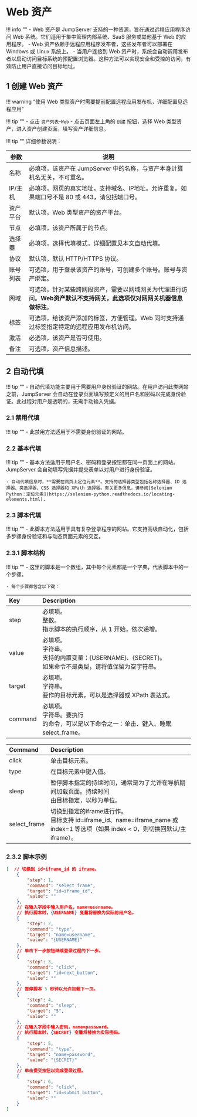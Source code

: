 # Web 资产
!!! info ""
	- Web 资产是 JumpServer 支持的一种资源，旨在通过远程应用程序访问 Web 系统。它们适用于集中管理内部系统、SaaS 服务或其他基于 Web 的应用程序。
	- Web 资产依赖于远程应用程序发布者，这些发布者可以部署在 Windows 或 Linux 系统上。
	- 当用户连接到 Web 资产时，系统会自动调用发布者以启动访问目标系统的预配置浏览器。这种方法可以实现安全和受控的访问，有效防止用户直接访问目标地址。


## 1 创建 Web 资产
!!! warning "使用 Web 类型资产时需要提前配置远程应用发布机，详细配置见远程应用"

!!! tip ""
	- 点击 `资产列表`-`Web`
    - 点击页面左上角的 `创建` 按钮，选择 Web 类型资产，进入资产创建页面，填写资产详细信息。

!!! tip ""
详细参数说明：

| 参数       | 说明                                                                                     |
|------------|------------------------------------------------------------------------------------------|
| 名称       | 必填项，该资产在 JumpServer 中的名称，与资产本身计算机名无关，不可重名。                |
| IP/主机    | 必填项，网页的真实地址，支持域名、IP地址。允许重复。如果端口号不是 80 或 443，请包括端口号。 |
| 资产平台   | 默认项，Web 类型资产的资产平台。                                                         |
| 节点       | 必填项，该资产所属于的节点。                                                              |
| 选择器     | 必填项，选择代填模式，详细配置见本文[自动代填](#2)。                                            |
| 协议       | 默认项，默认 HTTP/HTTPS 协议。                                                           |
| 账号列表   | 可选项，用于登录该资产的账号，可创建多个账号。账号与资产绑定。                            |
| 网域       | 可选项，针对某些跨网段资产，需要以网域网关为代理进行访问。**Web资产默认不支持网关，此选项仅对网网关机器信息做标注**。|
| 标签       | 可选项，给该资产添加的标签，方便管理。Web 同时支持通过标签指定特定的远程应用发布机访问。   |
| 激活       | 必选项，该资产是否可使用。                                                                |
| 备注       | 可选项，资产信息描述。                                                                        |

## 2 自动代填
!!! tip ""
	- 自动代填功能主要用于需要用户身份验证的网站。在用户访问此类网站之前，JumpServer 会自动在登录页面填写预定义的用户名和密码以完成身份验证。此过程对用户是透明的，无需手动输入凭据。

### 2.1 禁用代填
!!! tip ""
	- 此禁用方法适用于不需要身份验证的网站。

### 2.2 基本代填
!!! tip ""
	- 基本方法适用于用户名、密码和登录按钮都在同一页面上的网站。JumpServer 会自动填写凭据并提交表单以对用户进行身份验证。

	- 自动代填信息时，**需要在网页上定位元素**。支持的选择器类型包括名称选择器、ID 选择器、类选择器、CSS 选择器和 XPath 选择器。有关更多信息，请参阅[Selenium Python：定位元素](https://selenium-python.readthedocs.io/locating-elements.html).

### 2.3 脚本代填
!!! tip ""
	- 此脚本方法适用于具有复杂登录程序的网站。它支持高级自动化，包括多步骤身份验证和与动态页面元素的交互。

### 2.3.1 脚本结构
!!! tip ""
	- 这里的脚本是一个数组，其中每个元素都是一个字典，代表脚本中的一个步骤。

	- 每个步骤都包含以下键：
| Key     | Description                                                  |
| :------ | :----------------------------------------------------------- |
| step    | 必填项。<br/>整数。<br/>指示脚本的执行顺序，从 1 开始，依次递增。 |
| value   | 必填项。<br/>字符串。<br/>支持的内置变量：{USERNAME}、{SECRET}。<br/>如果命令不是类型，请将值保留为空字符串。 |
| target  | 必填项。<br/>字符串。<br/>要作的目标元素，可以是选择器或 XPath 表达式。 |
| command | 必填项。<br/>字符串。要执行<br/>的命令，可以是以下命令之一：单击、键入、睡眠select_frame。 |

| Command      | Description                                                  |
| :----------- | :----------------------------------------------------------- |
| click        | 单击目标元素。                                               |
| type         | 在目标元素中键入值。                                         |
| sleep        | 暂停脚本指定的持续时间，通常是为了允许在导航期间加载页面。持续时间<br/>由目标指定，以秒为单位。 |
| select_frame | 切换到指定的iframe进行作。<br/>目标支持 id=iframe_id、name=iframe_name 或 index=1 等选项（如果 index < 0，则切换回默认/主 iframe）。 |

### 2.3.2 脚本示例

```json
[  // 切换到 id=iframe_id 的 iframe。
	{      
		"step": 1,      
		"command": "select_frame",      
		"target": "id=iframe_id",      
		"value": ""  
	},  
	// 在输入字段中输入用户名，name=username。
	// 执行脚本时，{USERNAME} 变量将替换为实际的用户名。
	{      
		"step": 2,      
		"command": "type",      
		"target": "name=username",      
		"value": "{USERNAME}"  
	},  
	// 单击下一步按钮继续登录过程的下一步。
	{      
		"step": 3,      
		"command": "click",      
		"target": "id=next_button",      
		"value": ""  
	},  
	// 暂停脚本 5 秒钟以允许加载下一页。
	{      
		"step": 4,      
		"command": "sleep",      
		"target": "5",      
		"value": ""  
	},  
	// 在输入字段中输入密码，name=password。
	// 执行脚本时，{SECRET} 变量将替换为实际密码。
	{      
		"step": 5,      
		"command": "type",      
		"target": "name=password",      
		"value": "{SECRET}"  
	},  
	// 单击提交按钮以完成登录过程。
	{      
		"step": 6,      
		"command": "click",      
		"target": "id=submit_button",      
		"value": ""  
	}
]
```